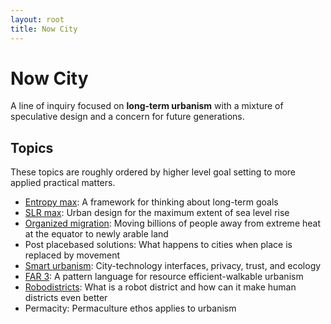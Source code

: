 ```yaml
---
layout: root
title: Now City
---
```


# Now City

A line of inquiry focused on **long-term urbanism** with a mixture of speculative design and a concern for future generations.

## Topics
These topics are roughly ordered by higher level goal setting to more applied practical matters.
- [Entropy max](Entropy%20max): A framework for thinking about long-term goals
- [SLR max](SLR%20max): Urban design for the maximum extent of sea level rise
- [Organized migration](NowCity/Organized%20migration): Moving billions of people away from extreme heat at the equator to newly arable land
- Post placebased solutions: What happens to cities when place is replaced by movement
- [Smart urbanism](Smart%20urbanism): City-technology interfaces, privacy, trust, and ecology
- [FAR 3](FAR%203): A pattern language for resource efficient-walkable urbanism
- [Robodistricts](Robodistricts): What is a robot district and how can it make human districts even better
- Permacity: Permaculture ethos applies to urbanism